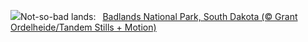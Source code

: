![](https://www.bing.com/th?id=OHR.BadlandsSunrise_EN-US7576048436_UHD.jpg&w=1000)Not-so-bad lands:&nbsp;&ensp;[Badlands National Park, South Dakota (© Grant Ordelheide/Tandem Stills + Motion)](https://www.bing.com/th?id=OHR.BadlandsSunrise_EN-US7576048436_UHD.jpg)
<br><br/>
